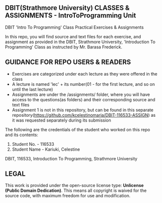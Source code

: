 ## DBIT(Strathmore University) CLASSES & ASSIGNMENTS - IntroToProgramming Unit
DBIT 'Intro To Programming' Class Practical Exercises & Assignments

In this repo, you will find source and text files for each exercise, and assignment 
as provided in the DBIT, Strathmore University, 'Introduction To Programming' Class as instructed by Mr. Barasa Frederick.

## GUIDANCE FOR REPO USERS & READERS
- Exercises are categorized under each lecture as they were offered in the class
- A lecture is named 'lec' + its number(01 - for the first lecture, and so on until the last lecture)
- Assignments are under the /assignments/ folder, where you will have access to the questions(as folders) and their corresponding source and text files
- Assignment 1 is not in this repository, but
can be found in this separate repository(https://github.com/kcelestinomaria/DBIT-116533-ASSIGN) as it was requested separately during its submission

The following are the credentials of the student who worked on this repo and its contents:
1. Student No. - 116533
2. Student Name - Kariuki, Celestine

DBIT, 116533, Introduction To Programming, Strathmore University

## LEGAL
This work is provided under the open-source license type: **Unlicense (Public Domain Dedication)**.
This means all copyright is waived for the source code, with maximum freedom for use and modification.
